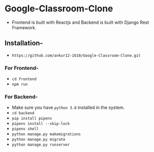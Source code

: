 # Google-Classroom-Clone
- Frontend is built with Reactjs and Backend is built with Django Rest Framework.
## Installation-
- `https://github.com/ankur12-1610/Google-Classroom-Clone.git`
### For Frontend-
- `cd frontend`
- `npm run`
### For Backend-
- Make sure you have `python 3.8` installed in the system.
- `cd backend`
- `pip install pipenv`
- `pipenv install --skip-lock`
- `pipenv shell`
- `python manage.py makemigrations`
- `python manage.py migrate`
- `python manage.py runserver`
